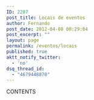 ```yaml
---
ID: 2207
post_title: Locais de eventos
author: Fernando
post_date: 2012-04-08 00:29:04
post_excerpt: ""
layout: page
permalink: /eventos/locais
published: true
aktt_notify_twitter:
  - 'no'
dsq_thread_id:
  - "4679448870"
---
```

CONTENTS
